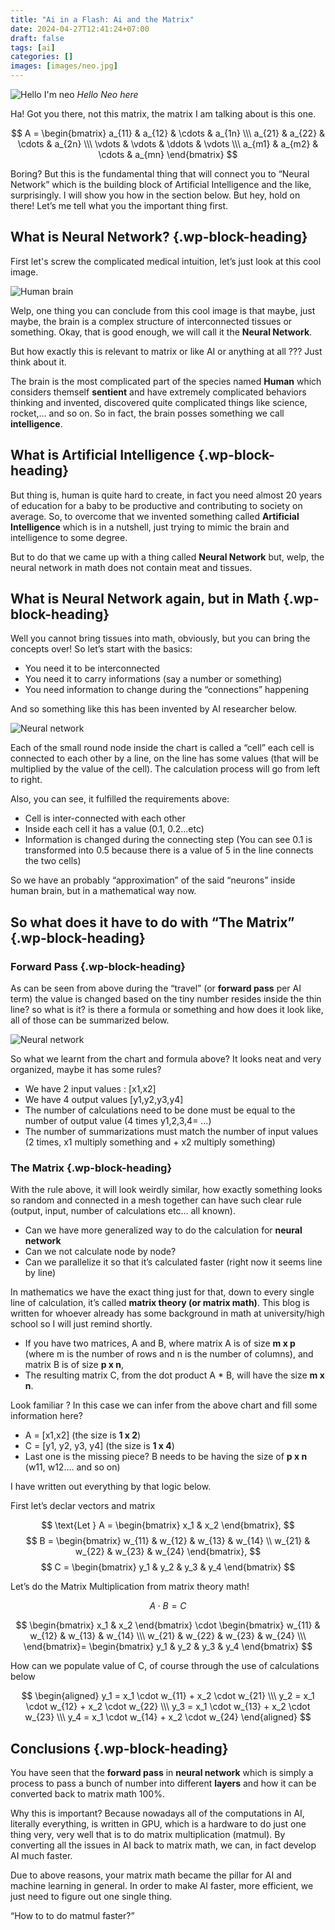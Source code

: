 ```yaml
---
title: "Ai in a Flash: Ai and the Matrix"
date: 2024-04-27T12:41:24+07:00
draft: false
tags: [ai]
categories: []
images: [images/neo.jpg]
---
```


![Hello I'm neo](images/neo.jpg)
*Hello Neo here*

Ha! Got you there, not this matrix, the matrix I am talking about is this one.


$$
A = \begin{bmatrix}
a_{11} & a_{12} & \cdots & a_{1n} \\\
a_{21} & a_{22} & \cdots & a_{2n} \\\
\vdots & \vdots & \ddots & \vdots \\\
a_{m1} & a_{m2} & \cdots & a_{mn}
\end{bmatrix}
$$


Boring? But this is the fundamental thing that will connect you to &#8220;Neural Network&#8221; which is the building block of Artificial Intelligence and the like, surprisingly. I will show you how in the section below. But hey, hold on there! Let&#8217;s me tell what you the important thing first.

## What is Neural Network? {.wp-block-heading}

First let's screw the complicated medical intuition, let&#8217;s just look at this cool image.

![Human brain](images/human-brain.jpg)

Welp, one thing you can conclude from this cool image is that maybe, just maybe, the brain is a complex structure of interconnected tissues or something. Okay, that is good enough, we will call it the **Neural Network**.

But how exactly this is relevant to matrix or like AI or anything at all ??? Just think about it.

The brain is the most complicated part of the species named **Human** which considers themself **sentient** and have extremely complicated behaviors thinking and invented, discovered quite complicated things like science, rocket,&#8230; and so on. So in fact, the brain posses something we call **intelligence**.

## What is Artificial Intelligence {.wp-block-heading}

But thing is, human is quite hard to create, in fact you need almost 20 years of education for a baby to be productive and contributing to society on average. So, to overcome that we invented something called **Artificial Intelligence** which is in a nutshell, just trying to mimic the brain and intelligence to some degree.

But to do that we came up with a thing called **Neural Network** but, welp, the neural network in math does not contain meat and tissues.

## What is Neural Network again, but in Math {.wp-block-heading}

Well you cannot bring tissues into math, obviously, but you can bring the concepts over! So let&#8217;s start with the basics:

  * You need it to be interconnected
  * You need it to carry informations (say a number or something)
  * You need information to change during the &#8220;connections&#8221; happening

And so something like this has been invented by AI researcher below.

![Neural network](images/nn-math.svg)

Each of the small round node inside the chart is called a &#8220;cell&#8221; each cell is connected to each other by a line, on the line has some values (that will be multiplied by the value of the cell). The calculation process will go from left to right.

Also, you can see, it fulfilled the requirements above:

  * Cell is inter-connected with each other
  * Inside each cell it has a value (0.1, 0.2&#8230;etc)
  * Information is changed during the connecting step (You can see 0.1 is transformed into 0.5 because there is a value of 5 in the line connects the two cells)

So we have an probably &#8220;approximation&#8221; of the said &#8220;neurons&#8221; inside human brain, but in a mathematical way now.

## So what does it have to do with &#8220;The Matrix&#8221; {.wp-block-heading}

### Forward Pass {.wp-block-heading}

As can be seen from above during the &#8220;travel&#8221; (or **forward pass** per AI term) the value is changed based on the tiny number resides inside the thin line? so what is it? is there a formula or something and how does it look like, all of those can be summarized below.

![Neural network](images/nn-cal.svg)

So what we learnt from the chart and formula above? It looks neat and very organized, maybe it has some rules?

  * We have 2 input values : [x1,x2]
  * We have 4 output values [y1,y2,y3,y4]
  * The number of calculations need to be done must be equal to the number of output value (4 times y1,2,3,4= &#8230;)
  * The number of summarizations must match the number of input values (2 times, x1 multiply something and + x2 multiply something)

### The Matrix {.wp-block-heading}

With the rule above, it will look weirdly similar, how exactly something looks so random and connected in a mesh together can have such clear rule (output, input, number of calculations etc&#8230; all known).

  * Can we have more generalized way to do the calculation for **neural network**
  * Can we not calculate node by node?
  * Can we parallelize it so that it&#8217;s calculated faster (right now it seems line by line)

In mathematics we have the exact thing just for that, down to every single line of calculation, it&#8217;s called **matrix theory (or matrix math)**. This blog is written for whoever already has some background in math at university/high school so I will just remind shortly.

  * If you have two matrices, A and B, where matrix A is of size **m x p** (where m is the number of rows and n is the number of columns), and matrix B is of size **p x n**,
  * The resulting matrix C, from the dot product A * B, will have the size **m x n**.

Look familiar ? In this case we can infer from the above chart and fill some information here?

  * A = \[x1,x2\] (the size is **1 x 2**)
  * C = \[y1, y2, y3, y4\] (the size is **1 x 4**)
  * Last one is the missing piece? B needs to be having the size of **p x n** (w11, w12&#8230;. and so on)

I have written out everything by that logic below.

First let&#8217;s declar vectors and matrix


$$
\text{Let } A = \begin{bmatrix} x_1 & x_2 \end{bmatrix},
$$
$$
B = \begin{bmatrix}
w_{11} & w_{12} & w_{13} & w_{14} \\
w_{21} & w_{22} & w_{23} & w_{24}
\end{bmatrix},
$$
$$
C = \begin{bmatrix} y_1 & y_2 & y_3 & y_4 \end{bmatrix}
$$





Let&#8217;s do the Matrix Multiplication from matrix theory math!

$$
A \cdot B = C
$$

$$
\begin{bmatrix}
x_1 & x_2
\end{bmatrix}
\cdot
\begin{bmatrix}
w_{11} & w_{12} & w_{13} & w_{14} \\\
w_{21} & w_{22} & w_{23} & w_{24} \\\ 
\end{bmatrix}=
\begin{bmatrix}
y_1 & y_2 & y_3 & y_4
\end{bmatrix}
$$


How can we populate value of C, of course through the use of calculations below

$$
\begin{aligned}
y_1 = x_1 \cdot w_{11} + x_2 \cdot w_{21} \\\
y_2 = x_1 \cdot w_{12} + x_2 \cdot w_{22} \\\
y_3 = x_1 \cdot w_{13} + x_2 \cdot w_{23} \\\
y_4 = x_1 \cdot w_{14} + x_2 \cdot w_{24}
\end{aligned}
$$

## Conclusions {.wp-block-heading}

You have seen that the **forward pass** in **neural network** which is simply a process to pass a bunch of number into different **layers** and how it can be converted back to matrix math 100%.

Why this is important? Because nowadays all of the computations in AI, literally everything, is written in GPU, which is a hardware to do just one thing very, very well that is to do matrix multiplication (matmul). By converting all the issues in AI back to matrix math, we can, in fact develop AI much faster.

Due to above reasons, your matrix math became the pillar for AI and machine learning in general. In order to make AI faster, more efficient, we just need to figure out one single thing.

&#8220;How to to do matmul faster?&#8221;


